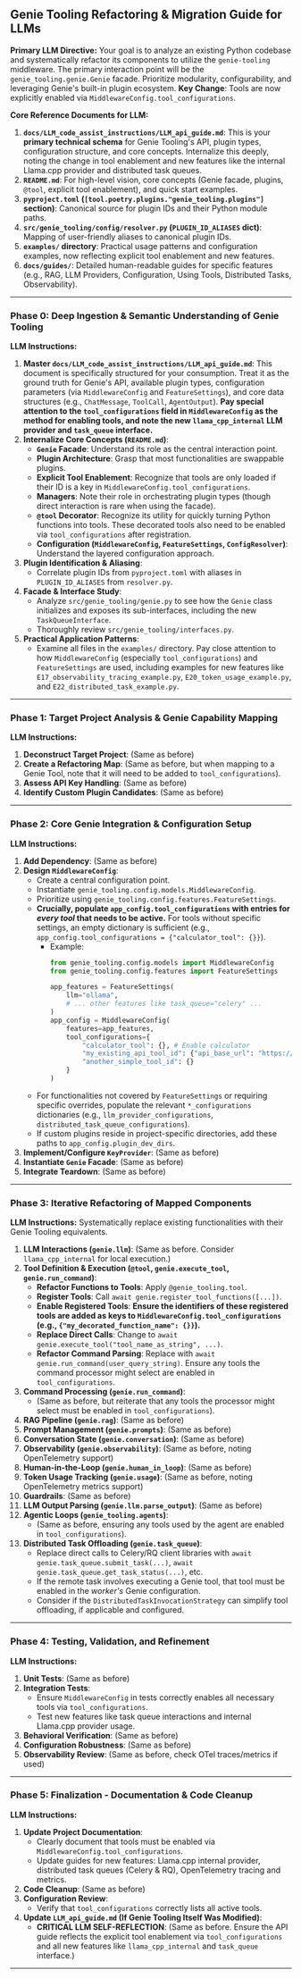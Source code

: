 ## Genie Tooling Refactoring & Migration Guide for LLMs

**Primary LLM Directive:** Your goal is to analyze an existing Python codebase and systematically refactor its components to utilize the `genie-tooling` middleware. The primary interaction point will be the `genie_tooling.genie.Genie` facade. Prioritize modularity, configurability, and leveraging Genie's built-in plugin ecosystem. **Key Change**: Tools are now explicitly enabled via `MiddlewareConfig.tool_configurations`.

**Core Reference Documents for LLM:**
1.  **`docs/LLM_code_assist_instructions/LLM_api_guide.md`**: This is your **primary technical schema** for Genie Tooling's API, plugin types, configuration structure, and core concepts. Internalize this deeply, noting the change in tool enablement and new features like the internal Llama.cpp provider and distributed task queues.
2.  **`README.md`**: For high-level vision, core concepts (Genie facade, plugins, `@tool`, explicit tool enablement), and quick start examples.
3.  **`pyproject.toml` (`[tool.poetry.plugins."genie_tooling.plugins"]` section)**: Canonical source for plugin IDs and their Python module paths.
4.  **`src/genie_tooling/config/resolver.py` (`PLUGIN_ID_ALIASES` dict)**: Mapping of user-friendly aliases to canonical plugin IDs.
5.  **`examples/` directory**: Practical usage patterns and configuration examples, now reflecting explicit tool enablement and new features.
6.  **`docs/guides/`**: Detailed human-readable guides for specific features (e.g., RAG, LLM Providers, Configuration, Using Tools, Distributed Tasks, Observability).

---

### Phase 0: Deep Ingestion & Semantic Understanding of Genie Tooling

**LLM Instructions:**

1.  **Master `docs/LLM_code_assist_instructions/LLM_api_guide.md`**: This document is specifically structured for your consumption. Treat it as the ground truth for Genie's API, available plugin types, configuration parameters (via `MiddlewareConfig` and `FeatureSettings`), and core data structures (e.g., `ChatMessage`, `ToolCall`, `AgentOutput`). **Pay special attention to the `tool_configurations` field in `MiddlewareConfig` as the method for enabling tools, and note the new `llama_cpp_internal` LLM provider and `task_queue` interface.**
2.  **Internalize Core Concepts (`README.md`)**:
    *   **`Genie` Facade**: Understand its role as the central interaction point.
    *   **Plugin Architecture**: Grasp that most functionalities are swappable plugins.
    *   **Explicit Tool Enablement**: Recognize that tools are only loaded if their ID is a key in `MiddlewareConfig.tool_configurations`.
    *   **Managers**: Note their role in orchestrating plugin types (though direct interaction is rare when using the facade).
    *   **`@tool` Decorator**: Recognize its utility for quickly turning Python functions into tools. These decorated tools also need to be enabled via `tool_configurations` after registration.
    *   **Configuration (`MiddlewareConfig`, `FeatureSettings`, `ConfigResolver`)**: Understand the layered configuration approach.
3.  **Plugin Identification & Aliasing**:
    *   Correlate plugin IDs from `pyproject.toml` with aliases in `PLUGIN_ID_ALIASES` from `resolver.py`.
4.  **Facade & Interface Study**:
    *   Analyze `src/genie_tooling/genie.py` to see how the `Genie` class initializes and exposes its sub-interfaces, including the new `TaskQueueInterface`.
    *   Thoroughly review `src/genie_tooling/interfaces.py`.
5.  **Practical Application Patterns**:
    *   Examine all files in the `examples/` directory. Pay close attention to how `MiddlewareConfig` (especially `tool_configurations`) and `FeatureSettings` are used, including examples for new features like `E17_observability_tracing_example.py`, `E20_token_usage_example.py`, and `E22_distributed_task_example.py`.

---

### Phase 1: Target Project Analysis & Genie Capability Mapping

**LLM Instructions:**

1.  **Deconstruct Target Project**: (Same as before)
2.  **Create a Refactoring Map**: (Same as before, but when mapping to a Genie Tool, note that it will need to be added to `tool_configurations`).
3.  **Assess API Key Handling**: (Same as before)
4.  **Identify Custom Plugin Candidates**: (Same as before)

---

### Phase 2: Core Genie Integration & Configuration Setup

**LLM Instructions:**

1.  **Add Dependency**: (Same as before)
2.  **Design `MiddlewareConfig`**:
    *   Create a central configuration point.
    *   Instantiate `genie_tooling.config.models.MiddlewareConfig`.
    *   Prioritize using `genie_tooling.config.features.FeatureSettings`.
    *   **Crucially, populate `app_config.tool_configurations` with entries for *every tool* that needs to be active.** For tools without specific settings, an empty dictionary is sufficient (e.g., `app_config.tool_configurations = {"calculator_tool": {}}`).
        *   Example:
            ```python
            from genie_tooling.config.models import MiddlewareConfig
            from genie_tooling.config.features import FeatureSettings

            app_features = FeatureSettings(
                llm="ollama", 
                # ... other features like task_queue="celery" ...
            )
            app_config = MiddlewareConfig(
                features=app_features,
                tool_configurations={
                    "calculator_tool": {}, # Enable calculator
                    "my_existing_api_tool_id": {"api_base_url": "https://service.com/api"}, # Enable & configure
                    "another_simple_tool_id": {} 
                }
            )
            ```
    *   For functionalities not covered by `FeatureSettings` or requiring specific overrides, populate the relevant `*_configurations` dictionaries (e.g., `llm_provider_configurations`, `distributed_task_queue_configurations`).
    *   If custom plugins reside in project-specific directories, add these paths to `app_config.plugin_dev_dirs`.
3.  **Implement/Configure `KeyProvider`**: (Same as before)
4.  **Instantiate `Genie` Facade**: (Same as before)
5.  **Integrate Teardown**: (Same as before)

---

### Phase 3: Iterative Refactoring of Mapped Components

**LLM Instructions:** Systematically replace existing functionalities with their Genie Tooling equivalents.

1.  **LLM Interactions (`genie.llm`)**: (Same as before. Consider `llama_cpp_internal` for local execution.)
2.  **Tool Definition & Execution (`@tool`, `genie.execute_tool`, `genie.run_command`)**:
    *   **Refactor Functions to Tools**: Apply `@genie_tooling.tool`.
    *   **Register Tools**: Call `await genie.register_tool_functions([...])`.
    *   **Enable Registered Tools**: **Ensure the identifiers of these registered tools are added as keys to `MiddlewareConfig.tool_configurations` (e.g., `{"my_decorated_function_name": {}}`).**
    *   **Replace Direct Calls**: Change to `await genie.execute_tool("tool_name_as_string", ...)`.
    *   **Refactor Command Parsing**: Replace with `await genie.run_command(user_query_string)`. Ensure any tools the command processor might select are enabled in `tool_configurations`.
3.  **Command Processing (`genie.run_command`)**:
    *   (Same as before, but reiterate that any tools the processor might select must be enabled in `tool_configurations`).
4.  **RAG Pipeline (`genie.rag`)**: (Same as before)
5.  **Prompt Management (`genie.prompts`)**: (Same as before)
6.  **Conversation State (`genie.conversation`)**: (Same as before)
7.  **Observability (`genie.observability`)**: (Same as before, noting OpenTelemetry support)
8.  **Human-in-the-Loop (`genie.human_in_loop`)**: (Same as before)
9.  **Token Usage Tracking (`genie.usage`)**: (Same as before, noting OpenTelemetry metrics support)
10. **Guardrails**: (Same as before)
11. **LLM Output Parsing (`genie.llm.parse_output`)**: (Same as before)
12. **Agentic Loops (`genie_tooling.agents`)**:
    *   (Same as before, ensuring any tools used by the agent are enabled in `tool_configurations`).
13. **Distributed Task Offloading (`genie.task_queue`)**:
    *   Replace direct calls to Celery/RQ client libraries with `await genie.task_queue.submit_task(...)`, `await genie.task_queue.get_task_status(...)`, etc.
    *   If the remote task involves executing a Genie tool, that tool must be enabled in the *worker's* Genie configuration.
    *   Consider if the `DistributedTaskInvocationStrategy` can simplify tool offloading, if applicable and configured.

---

### Phase 4: Testing, Validation, and Refinement

**LLM Instructions:**

1.  **Unit Tests**: (Same as before)
2.  **Integration Tests**:
    *   Ensure `MiddlewareConfig` in tests correctly enables all necessary tools via `tool_configurations`.
    *   Test new features like task queue interactions and internal Llama.cpp provider usage.
3.  **Behavioral Verification**: (Same as before)
4.  **Configuration Robustness**: (Same as before)
5.  **Observability Review**: (Same as before, check OTel traces/metrics if used)

---

### Phase 5: Finalization - Documentation & Code Cleanup

**LLM Instructions:**

1.  **Update Project Documentation**:
    *   Clearly document that tools must be enabled via `MiddlewareConfig.tool_configurations`.
    *   Update guides for new features: Llama.cpp internal provider, distributed task queues (Celery & RQ), OpenTelemetry tracing and metrics.
2.  **Code Cleanup**: (Same as before)
3.  **Configuration Review**:
    *   Verify that `tool_configurations` correctly lists all active tools.
4.  **Update `LLM_api_guide.md` (If Genie Tooling Itself Was Modified)**:
    *   **CRITICAL LLM SELF-REFLECTION**: (Same as before. Ensure the API guide reflects the explicit tool enablement via `tool_configurations` and all new features like `llama_cpp_internal` and `task_queue` interface.)

---
